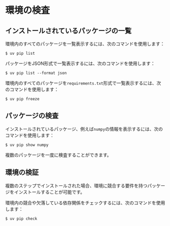 # 環境の検査

## インストールされているパッケージの一覧

環境内のすべてのパッケージを一覧表示するには、次のコマンドを使用します：

```console
$ uv pip list
```

パッケージをJSON形式で一覧表示するには、次のコマンドを使用します：

```console
$ uv pip list --format json
```

環境内のすべてのパッケージを`requirements.txt`形式で一覧表示するには、次のコマンドを使用します：

```console
$ uv pip freeze
```

## パッケージの検査

インストールされているパッケージ、例えば`numpy`の情報を表示するには、次のコマンドを使用します：

```console
$ uv pip show numpy
```

複数のパッケージを一度に検査することができます。

## 環境の検証

複数のステップでインストールされた場合、環境に競合する要件を持つパッケージをインストールすることが可能です。

環境内の競合や欠落している依存関係をチェックするには、次のコマンドを使用します：

```console
$ uv pip check
```
